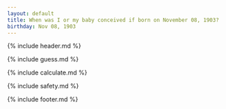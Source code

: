 ```yaml
---
layout: default
title: When was I or my baby conceived if born on November 08, 1903?
birthday: Nov 08, 1903
---
```


{% include header.md %}

{% include guess.md %}

{% include calculate.md %}

{% include safety.md %}

{% include footer.md %}




